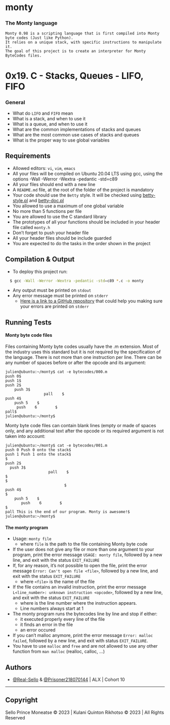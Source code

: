 
# monty
### The Monty language
    Monty 0.98 is a scripting language that is first compiled into Monty byte codes (Just like Python).
    It relies on a unique stack, with specific instructions to manipulate it.
    The goal of this project is to create an interpreter for Monty ByteCodes files.

# 0x19. C - Stacks, Queues - LIFO, FIFO



### General
- What do `LIFO` and `FIFO` mean
- What is a stack, and when to use it
- What is a queue, and when to use it
- What are the common implementations of stacks and queues
- What are the most common use cases of stacks and queues
- What is the proper way to use global variables
## Requirements
- Allowed editors: `vi`, `vim`, `emacs`
- All your files will be compiled on Ubuntu 20.04 LTS using gcc, using the options -Wall -Werror -Wextra -pedantic -std=c89
- All your files should end with a new line
- A `README.md` file, at the root of the folder of the project is mandatory
- Your code should use the `Betty` style. It will be checked using [betty-style.pl](https://github.com/holbertonschool/Betty/blob/master/betty-style.pl) and [betty-doc.pl](https://github.com/holbertonschool/Betty/blob/master/betty-doc.pl)
- You allowed to use a maximum of one global variable
- No more than 5 functions per file
- You are allowed to use the C standard library
- The prototypes of all your functions should be included in your header file called `monty.h`
- Don’t forget to push your header file
- All your header files should be include guarded
- You are expected to do the tasks in the order shown in the project
## Compilation & Output

- To deploy this project run:

```bash
  $ gcc -Wall -Werror -Wextra -pedantic -std=c89 *.c -o monty
```

- Any output must be printed on `stdout`
- Any error message must be printed on `stderr`
    - [Here is a link to a GitHub repository](https://github.com/sickill/stderred) that could help you making sure your errors are printed on `stderr`

## Running Tests

#### Monty byte code files

Files containing Monty byte codes usually have the .m extension. Most of the industry uses this standard but it is not required by the specification of the language. There is not more than one instruction per line. There can be any number of spaces before or after the opcode and its argument:
  
    julien@ubuntu:~/monty$ cat -e bytecodes/000.m
    push 0$
    push 1$
    push 2$
        push 3$
                     pall    $
    push 4$
        push 5    $
         push    6        $
    pall$
    julien@ubuntu:~/monty$

Monty byte code files can contain blank lines (empty or made of spaces only, and any additional text after the opcode or its required argument is not taken into account:

    julien@ubuntu:~/monty$ cat -e bytecodes/001.m
    push 0 Push 0 onto the stack$
    push 1 Push 1 onto the stack$
    $
    push 2$
      push 3$
                       pall    $
    $
    $
                              $
    push 4$
    $
        push 5    $
           push    6        $
    $
    pall This is the end of our program. Monty is awesome!$
    julien@ubuntu:~/monty$

#### The monty program
- Usage: `monty file`
    - where `file` is the path to the file containing Monty byte code
- If the user does not give any file or more than one argument to your program, print the error message `USAGE: monty file`, followed by a new line, and exit with the status `EXIT_FAILURE`
- If, for any reason, it’s not possible to open the file, print the error message `Error: Can't open file <file>`, followed by a new line, and exit with the status `EXIT_FAILURE`
    - where `<file>` is the name of the file
- If the file contains an invalid instruction, print the error message `L<line_number>: unknown instruction <opcode>`, followed by a new line, and exit with the status `EXIT_FAILURE`
    - where is the line number where the instruction appears.
    - Line numbers always start at 1
- The monty program runs the bytecodes line by line and stop if either:
    - it executed properly every line of the file
    - it finds an error in the file
    - an error occured
- If you can’t malloc anymore, print the error message `Error: malloc failed`, followed by a new line, and exit with status `EXIT_FAILURE`.
- You have to use `malloc` and `free` and are not allowed to use any other function from `man malloc` (realloc, calloc, …)

## Authors

- [@Real-Sello](https://github.com/Real-Sello) & [@Prisoner218070144](https://github.com/Prisoner218070144) | ALX | Cohort 10
___

## Copyright

Sello Prince Moneatse &copy; 2023 | Kulani Quinton Rikhotso &copy; 2023 | All Rights Reserved

